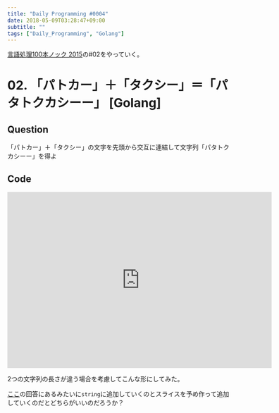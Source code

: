 ```yaml
---
title: "Daily Programming #0004"
date: 2018-05-09T03:28:47+09:00
subtitle: ""
tags: ["Daily_Programming", "Golang"]
---
```


[言語処理100本ノック 2015][1]の#02をやっていく。

[1]:http://www.cl.ecei.tohoku.ac.jp/nlp100/#ch1

# 02. 「パトカー」＋「タクシー」＝「パタトクカシーー」 [Golang]

## Question

「パトカー」＋「タクシー」の文字を先頭から交互に連結して文字列「パタトクカシーー」を得よ

## Code

<iframe src='https://glot.io/snippets/f0uopsprkg/embed' frameborder='0' scrolling='no' sandbox='allow-forms allow-pointer-lock allow-popups allow-same-origin allow-scripts' width='600' height='400'></iframe>

2つの文字列の長さが違う場合を考慮してこんな形にしてみた。

[ここ][2]の回答にあるみたいに`string`に追加していくのとスライスを予め作って追加していくのだとどちらがいいのだろうか？

[2]:https://qiita.com/yukitomo/items/2e6be0f26905d8e3dd22#02-%E3%83%91%E3%83%88%E3%82%AB%E3%83%BC%E3%82%BF%E3%82%AF%E3%82%B7%E3%83%BC%E3%83%91%E3%82%BF%E3%83%88%E3%82%AF%E3%82%AB%E3%82%B7%E3%83%BC%E3%83%BC
